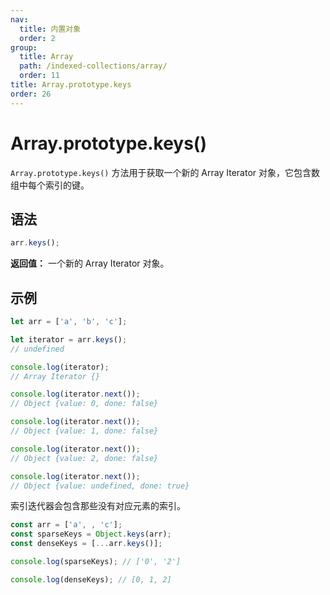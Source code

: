 ```yaml
---
nav:
  title: 内置对象
  order: 2
group:
  title: Array
  path: /indexed-collections/array/
  order: 11
title: Array.prototype.keys
order: 26
---
```


# Array.prototype.keys()

`Array.prototype.keys()` 方法用于获取一个新的 Array Iterator 对象，它包含数组中每个索引的键。

## 语法

```javascript
arr.keys();
```

**返回值：** 一个新的 Array Iterator 对象。

## 示例

```js
let arr = ['a', 'b', 'c'];

let iterator = arr.keys();
// undefined

console.log(iterator);
// Array Iterator {}

console.log(iterator.next());
// Object {value: 0, done: false}

console.log(iterator.next());
// Object {value: 1, done: false}

console.log(iterator.next());
// Object {value: 2, done: false}

console.log(iterator.next());
// Object {value: undefined, done: true}
```

索引迭代器会包含那些没有对应元素的索引。

```js
const arr = ['a', , 'c'];
const sparseKeys = Object.keys(arr);
const denseKeys = [...arr.keys()];

console.log(sparseKeys); // ['0', '2']

console.log(denseKeys); // [0, 1, 2]
```
